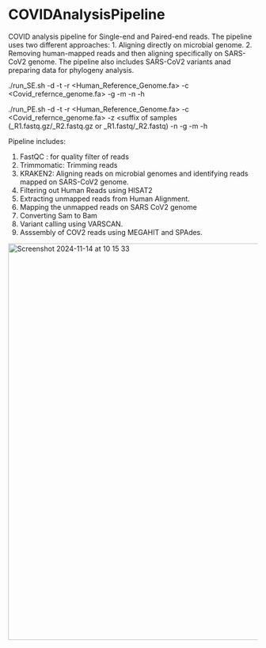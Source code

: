 # COVIDAnalysisPipeline

COVID analysis pipeline for Single-end and Paired-end reads.
The pipeline uses two different approaches: 1. Aligning directly on microbial genome. 2. Removing human-mapped reads and then aligning specifically on SARS-CoV2 genome.
The pipeline also includes SARS-CoV2 variants anad preparing data for phylogeny analysis.

./run_SE.sh -d <Directory of fastq files> -t <Directory where tools are installed> -r <Human_Reference_Genome.fa> -c <Covid_refernce_genome.fa> -g <GISAID Genome Path> -m <MAO file path> -n <output folder name> -h <help>

./run_PE.sh -d <Directory of fastq files> -t <Directory where tools are installed> -r <Human_Reference_Genome.fa> -c <Covid_refernce_genome.fa> -z <suffix of samples (_R1.fastq.gz/_R2.fastq.gz or _R1.fastq/_R2.fastq) -n <output folder name> -g <GISAID fasta path> -m <mao file> -h <help>


Pipeline includes:

1. FastQC : for quality filter of reads
2. Trimmomatic: Trimming reads
3. KRAKEN2: Aligning reads on microbial genomes and identifying reads mapped on SARS-CoV2 genome.
4. Filtering out Human Reads using HISAT2
5. Extracting unmapped reads from Human Alignment.
6. Mapping the unmapped reads on SARS CoV2 genome
7. Converting Sam to Bam
8. Variant calling using VARSCAN.
9. Asssembly of COV2 reads using MEGAHIT and SPAdes.
<img width="802" alt="Screenshot 2024-11-14 at 10 15 33" src="https://github.com/user-attachments/assets/3e54cd8c-d09a-42da-94f5-386c84da414c">
